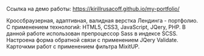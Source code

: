 Ссылка на демо работы: https://kirillrusacoff.github.io/my-portfolio/

Кроссбраузерная, адаптивная, валидная верстка Лендинга - портфолио. С применением технологий: HTML5, CSS3, JavaScript, JQery, PHP. В данной работе использован препроцессор Sass в индексе SCSS.
Настроена форма обратной связи с применением JQery Validate. Карточкми работ с применением фильтра MixitUP.
